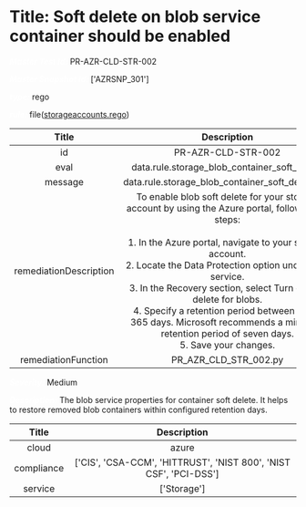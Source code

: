 



# Title: Soft delete on blob service container should be enabled


***<font color="white">Master Test Id:</font>*** PR-AZR-CLD-STR-002

***<font color="white">Master Snapshot Id:</font>*** ['AZRSNP_301']

***<font color="white">type:</font>*** rego

***<font color="white">rule:</font>*** file([storageaccounts.rego])  
  
  
  
  

|Title|Description|
| :---: | :---: |
|id|PR-AZR-CLD-STR-002|
|eval|data.rule.storage_blob_container_soft_delete|
|message|data.rule.storage_blob_container_soft_delete_err|
|remediationDescription|To enable blob soft delete for your storage account by using the Azure portal, follow these steps:<br><br>1. In the Azure portal, navigate to your storage account.<br>2. Locate the Data Protection option under Blob service.<br>3. In the Recovery section, select Turn on soft delete for blobs.<br>4. Specify a retention period between 1 and 365 days. Microsoft recommends a minimum retention period of seven days.<br>5. Save your changes.|
|remediationFunction|PR_AZR_CLD_STR_002.py|


***<font color="white">Severity:</font>*** Medium

***<font color="white">Description:</font>*** The blob service properties for container soft delete. It helps to restore removed blob containers within configured retention days.  
  
  

|Title|Description|
| :---: | :---: |
|cloud|azure|
|compliance|['CIS', 'CSA-CCM', 'HITTRUST', 'NIST 800', 'NIST CSF', 'PCI-DSS']|
|service|['Storage']|



[storageaccounts.rego]: https://github.com/prancer-io/prancer-compliance-test/tree/master/azure/cloud/storageaccounts.rego
